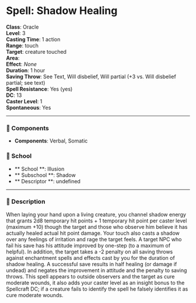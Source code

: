 
# Spell: Shadow Healing
**Class**: Oracle  
**Level**: 3  
**Casting Time**: 1 action  
**Range**: touch  
**Target**: creature touched  
**Area**:   
**Effect**: _None_  
**Duration**: 1 hour  
**Saving Throw**: See Text, Will disbelief, Will partial (+3 vs. Will disbelief partial; see text)  
**Spell Resistance**: Yes (yes)  
**DC**: 13  
**Caster Level**: 1  
**Spontaneous**: Yes

---

### 🔮 Components
- **Components**: Verbal, Somatic

### 🏫 School
- ** School **: Illusion
- ** Subschool **: Shadow
- ** Descriptor **: undefined
---

### 📜 Description
When laying your hand upon a living creature, you channel shadow energy that grants 2d8 temporary hit points + 1 temporary hit point per caster level (maximum +10) though the target and those who observe him believe it has actually healed actual hit point damage. Your touch also casts a shadow over any feelings of irritation and rage the target feels. A target NPC who fail his save has his attitude improved by one-step (to a maximum of helpful). In addition, the target takes a -2 penalty on all saving throws against enchantment spells and effects cast by you for the duration of shadow healing. A successful save results in half healing (or damage if undead) and negates the improvement in attitude and the penalty to saving throws. This spell appears to outside observers and the target as cure moderate wounds, it also adds your caster level as an insight bonus to the Spellcraft DC; if a creature fails to identify the spell he falsely identifies it as cure moderate wounds.
